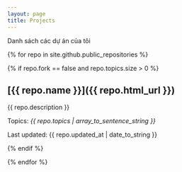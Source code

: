 ```yaml
---
layout: page
title: Projects
---
```



Danh sách các dự án của tôi

{% for repo in site.github.public_repositories %}

{% if repo.fork == false and repo.topics.size > 0 %}

## [{{ repo.name }}]({{ repo.html_url }})

{{ repo.description }}

Topics: *{{ repo.topics | array_to_sentence_string }}*

Last updated: {{ repo.updated_at | date_to_string }}

{% endif %}

{% endfor %}
